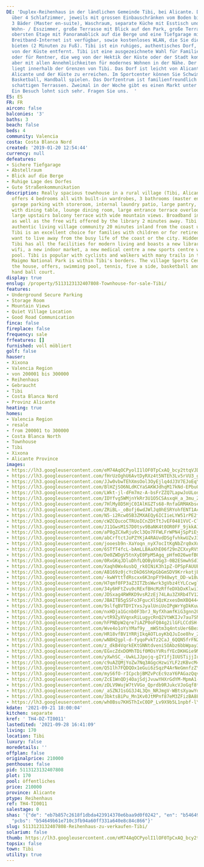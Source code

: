 ```yaml
---
DE: 'Duplex-Reihenhaus in der ländlichen Gemeinde Tibi, bei Alicante. Das Haus verfügt
  über 4 Schlafzimmer, jeweils mit grossen Einbauschränken vom Boden bis zur Decke,
  3 Bäder (Master en-suite), Waschraum, separate Küche mit Esstisch und großem Hauswirtschaftsraum,
  Wohn- / Esszimmer, große Terrasse mit Blick auf den Park, große Terrasse auf der
  obersten Etage mit Panoramablick auf die Berge und eine Tiefgarage mit Abstellraum.
  Breitband-Internet ist verfügbar, sowie kostenloses WLAN, die Sie die Bibliothek
  bieten (2 Minuten zu Fuß). Tibi ist ein ruhiges, authentisches Dorf, etwa 20 Minuten
  von der Küste entfernt. Tibi ist eine ausgezeichnete Wahl für Familien mit Kindern
  oder für Rentner, die weg von der Hektik der Küste oder der Stadt kommen wollen,
  aber mit allen Annehmlichkeiten für modernes Wohnen in der Nähe. Der Maigmo Nationalpark
  liegt innerhalb der Grenzen von Tibi. Das Dorf ist leicht von Alicante, Flughafen
  Alicante und der Küste zu erreichen. Im Sportcenter können Sie Schwimmen und Tennis,
  Basketball, Handball spielen. Das Dorfzentrum ist familienfreundlich mit Bars und
  schattigen Terrassen. Zweimal in der Woche gibt es einen Markt unter freiem Himmel.
  Ein Besuch lohnt sich sehr. Fragen Sie uns.  '
ES: ES
FR: FR
aircon: false
balconies: '3'
baths: 3
beach: false
beds: 4
community: Valencia
costa: Costa Blanca Nord
created: '2019-01-20 12:54:44'
currency: null
defeatures:
- Sichere Tiefgarage
- Abstellraum
- Blick auf die Berge
- Ruhige Lage des Dorfes
- Gute Straßenkommunikation
description: Really spacious townhouse in a rural village (Tibi, Alicante). The house
  offers 4 bedrooms all with built-in wardrobes, 3 bathrooms (master en-suite), underground
  garage parking with storeroom, internal laundry patio, large pantry, separate kitchen
  with dining table, lounge dining room, large entrance terrace overlooking the park,
  large upstairs balcony terrace with wide mountain views. Broadband internet is available
  as well as the free wifi offered by the library 2 minutes away. Tibi is a quiet
  authentic living village community 20 minutes inland from the coast up in the mountains.
  Tibi is an excellent choice for families with children or for retired people who
  want to live away from the busy life of the coast or the city. Hidden but not isolated
  Tibi has all the facilities for modern living and boasts a new library with free
  wifi, a new indoor market, a new medical centre a new sports centre with swimming
  pool. Tibi is popular with cyclists and walkers with many trails in the area. The
  Maigmo National Park is within Tibi's borders. The village Sports Centre, 200m from
  the house, offers, swimming pool, tennis, five a side, basketball and a Valencian
  hand ball court.
display: true
enslug: /property/5113123132407808-Townhouse-for-sale-Tibi/
features:
- Underground Secure Parking
- Storage Room
- Mountain Views
- Quiet Village Location
- Good Road Communication
finca: false
fireplace: false
frequency: sale
frfeatures: []
furnished: voll möbliert
golf: false
hauser:
- Xixona
- Valencia Region
- von 200001 bis 300000
- Reihenhaus
- Gebraucht
- Tibi
- Costa Blanca Nord
- Provinz Alicante
heating: true
homes:
- Valencia Region
- resale
- from 200001 to 300000
- Costa Blanca North
- Townhouse
- Tibi
- Xixona
- Alicante Province
images:
- https://lh3.googleusercontent.com/eM74AqOCPyolI1lOF0TpCxAQ_bcy2ttqVJDOvxRXeGT9Qg-DW4N2t8Q4VkTxzlLcaWEMumXffzDCQdarKfLtQQ=w640-rj-e30-l100
- https://lh3.googleusercontent.com/fHrUzOghU6AvtDyRXz4t5NTEh3Lv5rVU3_gvWNkK7Ye1nwafWI3VKYhuB9J_hTzQFUvBM9RBE-H88U-AZ4n_xQ=w640-rj-e30-l100
- https://lh3.googleusercontent.com/JJw0vbwTEhXmsOol3OyEjlq4dJ3V7EJoEqYZnER34GGrFhD4ESeDkLAg1ExA6NqOgc3K-SH1m2jH0e350Gll5Q=w640-rj-e30-l100
- https://lh3.googleusercontent.com/BlHZjSO6NLdKCYaSAKWJdhqM17kNd-EPbuQCMgtqhlgsopTZxzXoiKvOmNXoPNrMduq4q4OX6Ffl0IZSUf8=w640-rj-e30-l100
- https://lh3.googleusercontent.com/LWkt-jl-dFm7mz-A-bsFrZZQ7LapwJoULonMbl_YrdIo8DMF4JzRjOLyRapUm56yRFM-Hqk2c6RyHiRE__fv=w640-rj-e30-l100
- https://lh3.googleusercontent.com/IDYfvg5WMjnYkRr3U1O5CSAsxqH_a_3mu_ZyjWuqPrw6Ag7SE_OE3TiGiNN21fGPLMtVpZwzrD_GTdyhbpH9Zw=w640-rj-e30-l100
- https://lh3.googleusercontent.com/7HlMy8D5HjC0IAlKGZTs68-RnfaGRMAKbsedO89pcNf41EWt5g9MHz47cnqUZQdXcvyzew4zfvOvnRFE8b8=w640-rj-e30-l100
- https://lh3.googleusercontent.com/ZRiBL-_oBofj6wdJWlJq0hESRYohfENT1AcL3kzz02zVZbTz9-GoVFPrN8N2D3TjrR_42dHsUytrOzQTIhuM=w640-rj-e30-l100
- https://lh3.googleusercontent.com/N5-i2Rcw05B3ZMXAEQy6ICIieLYW51rPE2fBHB10HMApkvFDCd5u1REl1N4VJb4YKv6jvbr6BvgE-6-L938TtQ=w640-rj-e30-l100
- https://lh3.googleusercontent.com/cWZCQucoCTRUoICnZDtTtJvEF0481VVC-ClCcTHG1nyhJCvHqLNwXyAyUKVGGnxqF99XR8cABuLXFfFL4IAX=w640-rj-e30-l100
- https://lh3.googleusercontent.com/J11GwsM1S7D0tsv9BaNK4t0OR0FF_9jkkA1VtgvqI8qaW5jN-dOrkbVN8WEiB_ux_rT1HF4ObADBG_Ak_gQ=w640-rj-e30-l100
- https://lh3.googleusercontent.com/aP8gZCXwRju9cl3Qo7FFWLFrWPN4jSpPiEyRaftgR0PZPL32h57U7Ab30UdqfqnOF19DfquTaolz673mwfg=w640-rj-e30-l100
- https://lh3.googleusercontent.com/abCrftctJoPZYKjA4RAUvdDSgfvhkwUZvJ38-5M3a7NkUYRmcktfRPYWddJj09HtrmXZvIXamWxssUSjd08=w640-rj-e30-l100
- https://lh3.googleusercontent.com/jooesb9n-XaYoqn_nyX7ocItKgNbZrq0xXuaifURh9KjzgtMSMzSp77jo08q7ODzcRqoDfmCegzU2pOhzfUo=w640-rj-e30-l100
- https://lh3.googleusercontent.com/6STfT4fcL-bAmLLBAaXhE06f29nZCXxyRVSai0V-o7NWie8Oe2kkOUpFK20UeUw_fbYffYHNGbiX17EM66vy=w640-rj-e30-l100
- https://lh3.googleusercontent.com/De0ZWDgV5tnXyE0PpM5Agq_pHfmO26wefBQEUwkwVq0GBoafBhkLRj_-w10j_cfqSoJDFDXQOtGUp03sGls=w640-rj-e30-l100
- https://lh3.googleusercontent.com/0RxGKqJDluDhfLQOBybVGg3-0B2ESmwhSdIWtAhkwgbYGz9a6_bhC_U5DDfYz97pT1TbJAsszvSPE193vt-SmQ=w640-rj-e30-l100
- https://lh3.googleusercontent.com/Xaqh0Wx4usbQ_rk0INiK3h1pZ-OPSpFAUUEZZ65FKQPWkBxGZaahvqwFdNxChJmLbpfReEzdpFleDPl-z1Ex=w640-rj-e30-l100
- https://lh3.googleusercontent.com/AB169z0jcYcDkD6ShKpGbGmSDV9KrrkotjBDWJHRROBL83GNlB8ozhMWRiUJRLbiL7Zq2Un0qcFm5kiGTUXA=w640-rj-e30-l100
- https://lh3.googleusercontent.com/-kwWYttTdRscxx6K3npFY948wyt_DD-w18w4rulq3zX-__VhD6KkmGAHfLeAplHZDSC8kF6-XcCO5mtTRR1q=w640-rj-e30-l100
- https://lh3.googleusercontent.com/H7qmf0FP3aZ3ITZbsWwrk3gVbz4tYLCcwgl6qkOJ1Fm7QPGFuAKPIputyJkwgCgD1jZJ8VH-Frw9zwdxZrOAvA=w640-rj-e30-l100
- https://lh3.googleusercontent.com/34y6HFtZvu9cRExfBHcMzRffeDXbDxKlwiIgu4xoILGLIUYvoZjeyTa3K-EUnBTjSOdSzU_U9W0vgUYHjghWzA=w640-rj-e30-l100
- https://lh3.googleusercontent.com/JDSxag4RWRKD9vsR2zEj74LAu3ZXRb4TV12LWhorx1Z5YcUmnDi8DTnD5tBBtKKroTLLJ3Uk444Qsc2rcDCA=w640-rj-e30-l100
- https://lh3.googleusercontent.com/JBAITB5gSSFo3FgucXlSQzKzxesDmXBQ444G1SY17VRlHwyFIY04qTEyCYzc6eGIWHJAC1Fbo3vPzfWdZG-3=w640-rj-e30-l100
- https://lh3.googleusercontent.com/9slfqBVTDYIYxsJyalUniUoIPgWrYgDkKuwIZmBmtE2Um0l-PWcTsGPlSAGtnDX0yGedmk1tm-GCN3Vru2Dy=w640-rj-e30-l100
- https://lh3.googleusercontent.com/nxHDja1Gcnb0F3brJ_NyfXhamfKiG3gnn2QhcJR4hnQKID9t5JzAYhXhsN7xmFpbGYChFcqhgLSEiZbTv_8=w640-rj-e30-l100
- https://lh3.googleusercontent.com/vtR9ZyXVqnxRiLugycRnQ2VtWKIJv7au7SNabge8tfjYVESNQMskswbMRGzE7q_XGoGi_-i1ZKgLiu9sZPmFIQ=w640-rj-e30-l100
- https://lh3.googleusercontent.com/hFPNDpW2qre7iAZP0oFQ84g2ilGFLCCdSH-0hfMGwDB221_PEh4JaascA9_CpW-c8O0Rl4dfRb0jDSdQnY8=w640-rj-e30-l100
- https://lh3.googleusercontent.com/Wve4o1oYsYMaf9y__mWStm3q4ntsUer6BexLU66Pp8HXHXJwsruTeVE0Pj7xR4UNVvOcuYDyE-GkoScLlc4=w640-rj-e30-l100
- https://lh3.googleusercontent.com/HR18vfBV1YRRjIkqAOTLoyKbQJuIoe8hv_2QdS4ex3ol2vBFcuZnbqkcb9qA6wjMq5-j6q2d2oZDSyXO51Xn=w640-rj-e30-l100
- https://lh3.googleusercontent.com/wN8H2gpl-d-fyqoPvkTz2CaJ_6QQN5frFNZ1xJv1O1crsbFlIGe9AMr0tFb39XLd-uKYNR6xjQ_oC6Qtqp-0=w640-rj-e30-l100
- https://lh3.googleusercontent.com/z_dkB4VqrkEKtGNNtdveniSOAbz6bbWpay3UfKxfb9ZRzP3zej-SRbVcF5Fvca1BFw1RUgYNkQ4kuZrwuQ3dOQ=w640-rj-e30-l100
- https://lh3.googleusercontent.com/EGxcZdxDOMhTDif0MOsYVRsfYEcDKHGie9MpFwGh3Lt7cRIBc8-bZPIYQUgTKFETu_RpZ2dqeW5DYJAjhgk1aw=w640-rj-e30-l100
- https://lh3.googleusercontent.com/yXwhSC_-UwkLJJpojq-gIY1fjIUUSTijjIu5_LolqPYqPKB_m7rFrIb-ysd6dg1KWPaRR0RZP6pQpspUUS0=w640-rj-e30-l100
- https://lh3.googleusercontent.com/c9uAZQMjYoZw7Nq3AGgcHzwiYLF2zKBvcM4I9rM3NxT0fkuCzBAwJU161fn8lP7mY3ckYxe2Bx9HYoxIjpI=w640-rj-e30-l100
- https://lh3.googleusercontent.com/Q51lh7FQDQOx1eGui6zSqzP4ArNeGmnfzZYarleuOjyzOj0EcY3jb6CwiLop4jLl2AuQS_6_H0b3po2D-KH5=w640-rj-e30-l100
- https://lh3.googleusercontent.com/myS6fO-rICpcbjBMZvPcEc9zaY6PAGazQqvSuvsVH9kPlT3YlxcfJ1sN9r2SkBdT40JgIzILe12_WqFP4aQ=w640-rj-e30-l100
- https://lh3.googleusercontent.com/ZcE1WnQDj4OajSdjJvuwYHXrGdYM-MpmA1-gXyWvB55cZ-6E9KpmF0RjCywsbOo0mAefE53WQNKw7UopZ_o=w640-rj-e30-l100
- https://lh3.googleusercontent.com/zDLV9WujW7tVVGo_Qprdb9RJukcVJoGqf8tGnHDgef_cOIrv7mPZG5PpT9ySUiCAyCa6g2kbtmKaE7rfzus=w640-rj-e30-l100
- https://lh3.googleusercontent.com/_aSZNJ1sGG3J4L3Qn_NRJmgV-WBtsXyawYdJ8DTFSl4fwM2IXRzrdTby3u2E--WBqf9VgUedIg1aNYsnOfA=w640-rj-e30-l100
- https://lh3.googleusercontent.com/3bktsBiPu_Mn1Kv0JtMPnf87eM3ZFizBA8EWPA962mN8EvjpHsCmvnqK8EUHAP1Vn2E87Gg08P1u9obTmrEk=w640-rj-e30-l100
- https://lh3.googleusercontent.com/wh0Bsu7KHSThIxC0DP_Lv9X9b5L1npbf-lY5CYFpoLmD1FGTh15OFVQXrSqcCAAnhmRgFCSPFdpZcoEsWeYJDA=w640-rj-e30-l100
kdate: '2021-09-21 18:00:04'
kitchen: separate
kref: ' TH4-DZ-TI0011'
lastedited: '2021-09-28 16:41:09'
living: 170
location: Tibi
luxury: false
moredetails: ''
offplan: false
originalprice: 210000
penthouse: false
pid: 5113123132407808
plot: 170
pool: öffentliches
price: 210000
province: Alicante
ptype: Reihenhaus
ref: TH4-TI0011
salestage: 0
shas: '{"de": "eb7b857c2618f1dbda423914370e6baa9d0f0242", "en": "b54649b61e710c3fb94a60ff331a640e8c84c866",
  "pcbs": "b54649b61e710c3fb94a60ff331a640e8c84c866"}'
slug: 5113123132407808-Reihenhaus-zu-verkaufen-Tibi/
solarium: false
thumb: https://lh3.googleusercontent.com/eM74AqOCPyolI1lOF0TpCxAQ_bcy2ttqVJDOvxRXeGT9Qg-DW4N2t8Q4VkTxzlLcaWEMumXffzDCQdarKfLtQQ=w400-h240-n-rj-e30-l100
topsix: false
town: Tibi
utility: true
---
```

